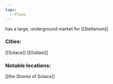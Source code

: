 ```yaml
---
tags:
  - Plane
---
```

has a large, underground market for [[Stellarium]]

### Cities:
[[Solace]]
[[Outlast]]
### Notable locations:
[[the Shores of Solace]]
